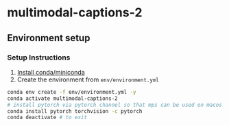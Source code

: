 # multimodal-captions-2

## Environment setup

### Setup Instructions

1. [Install conda/miniconda](https://docs.anaconda.com/miniconda/install/)
2. Create the environment from `env/environment.yml`
```bash
conda env create -f env/environment.yml -y
conda activate multimodal-captions-2
# install pytorch via pytorch channel so that mps can be used on macos
conda install pytorch torchvision -c pytorch
conda deactivate # to exit
```
